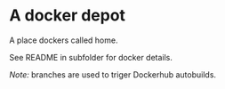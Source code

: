 # A docker depot
A place dockers called home.

See README in subfolder for docker details.

_Note:_ branches are used to triger Dockerhub autobuilds.
